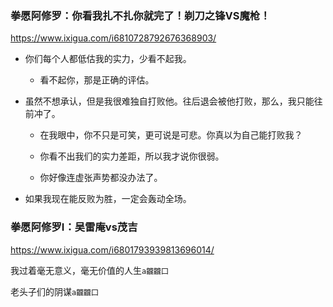 ### 拳愿阿修罗：你看我扎不扎你就完了！剃刀之锋VS魔枪！
https://www.ixigua.com/i6810728792676368903/

- 你们每个人都低估我的实力，少看不起我。

  - 看不起你，那是正确的评估。

- 虽然不想承认，但是我很难独自打败他。往后退会被他打败，那么，我只能往前冲了。

  - 在我眼中，你不只是可笑，更可说是可悲。你真以为自己能打败我？

  - 你看不出我们的实力差距，所以我才说你很弱。

  - 你好像连虚张声势都没办法了。

- 如果我现在能反败为胜，一定会轰动全场。

### 拳愿阿修罗Ⅰ：吴雷庵vs茂吉
https://www.ixigua.com/i6801793939813696014/

我过着毫无意义，毫无价值的人生`a龖龖囗`

老头子们的阴谋`a龖龖囗`
